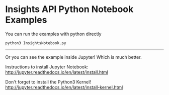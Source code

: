 # Insights API Python Notebook Examples

You can run the examples with python directly
```
python3 InsightsNotebook.py
```

------------
Or you can see the example inside Jupyter! Which is much better.

Instructions to install Jupyter Notebook:
http://jupyter.readthedocs.io/en/latest/install.html

Don't forget to install the Python3 Kernel!
http://jupyter.readthedocs.io/en/latest/install-kernel.html
